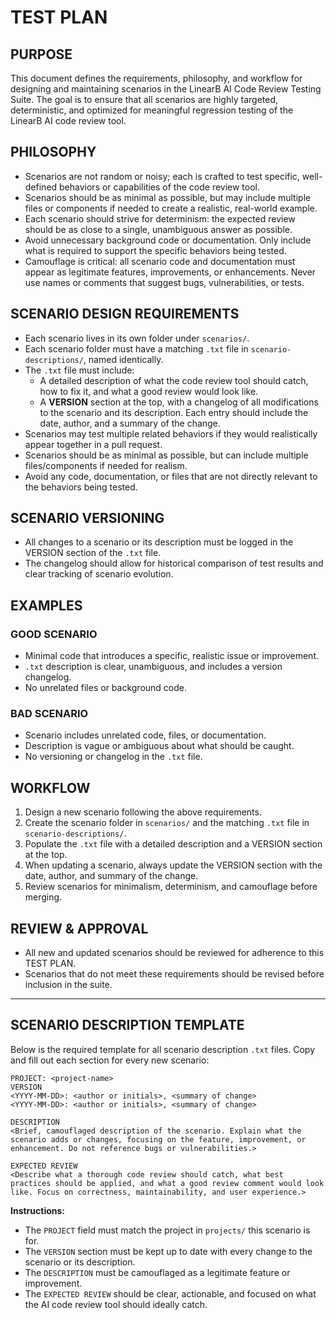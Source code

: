 # TEST PLAN

## PURPOSE

This document defines the requirements, philosophy, and workflow for designing and maintaining scenarios in the LinearB AI Code Review Testing Suite. The goal is to ensure that all scenarios are highly targeted, deterministic, and optimized for meaningful regression testing of the LinearB AI code review tool.

## PHILOSOPHY

- Scenarios are not random or noisy; each is crafted to test specific, well-defined behaviors or capabilities of the code review tool.
- Scenarios should be as minimal as possible, but may include multiple files or components if needed to create a realistic, real-world example.
- Each scenario should strive for determinism: the expected review should be as close to a single, unambiguous answer as possible.
- Avoid unnecessary background code or documentation. Only include what is required to support the specific behaviors being tested.
- Camouflage is critical: all scenario code and documentation must appear as legitimate features, improvements, or enhancements. Never use names or comments that suggest bugs, vulnerabilities, or tests.

## SCENARIO DESIGN REQUIREMENTS

- Each scenario lives in its own folder under `scenarios/`.
- Each scenario folder must have a matching `.txt` file in `scenario-descriptions/`, named identically.
- The `.txt` file must include:
  - A detailed description of what the code review tool should catch, how to fix it, and what a good review would look like.
  - A **VERSION** section at the top, with a changelog of all modifications to the scenario and its description. Each entry should include the date, author, and a summary of the change.
- Scenarios may test multiple related behaviors if they would realistically appear together in a pull request.
- Scenarios should be as minimal as possible, but can include multiple files/components if needed for realism.
- Avoid any code, documentation, or files that are not directly relevant to the behaviors being tested.

## SCENARIO VERSIONING

- All changes to a scenario or its description must be logged in the VERSION section of the `.txt` file.
- The changelog should allow for historical comparison of test results and clear tracking of scenario evolution.

## EXAMPLES

### GOOD SCENARIO

- Minimal code that introduces a specific, realistic issue or improvement.
- `.txt` description is clear, unambiguous, and includes a version changelog.
- No unrelated files or background code.

### BAD SCENARIO

- Scenario includes unrelated code, files, or documentation.
- Description is vague or ambiguous about what should be caught.
- No versioning or changelog in the `.txt` file.

## WORKFLOW

1. Design a new scenario following the above requirements.
2. Create the scenario folder in `scenarios/` and the matching `.txt` file in `scenario-descriptions/`.
3. Populate the `.txt` file with a detailed description and a VERSION section at the top.
4. When updating a scenario, always update the VERSION section with the date, author, and summary of the change.
5. Review scenarios for minimalism, determinism, and camouflage before merging.

## REVIEW & APPROVAL

- All new and updated scenarios should be reviewed for adherence to this TEST PLAN.
- Scenarios that do not meet these requirements should be revised before inclusion in the suite.

---

## SCENARIO DESCRIPTION TEMPLATE

Below is the required template for all scenario description `.txt` files. Copy and fill out each section for every new scenario:

```
PROJECT: <project-name>
VERSION
<YYYY-MM-DD>: <author or initials>, <summary of change>
<YYYY-MM-DD>: <author or initials>, <summary of change>

DESCRIPTION
<Brief, camouflaged description of the scenario. Explain what the scenario adds or changes, focusing on the feature, improvement, or enhancement. Do not reference bugs or vulnerabilities.>

EXPECTED REVIEW
<Describe what a thorough code review should catch, what best practices should be applied, and what a good review comment would look like. Focus on correctness, maintainability, and user experience.>
```

**Instructions:**

- The `PROJECT` field must match the project in `projects/` this scenario is for.
- The `VERSION` section must be kept up to date with every change to the scenario or its description.
- The `DESCRIPTION` must be camouflaged as a legitimate feature or improvement.
- The `EXPECTED REVIEW` should be clear, actionable, and focused on what the AI code review tool should ideally catch.
